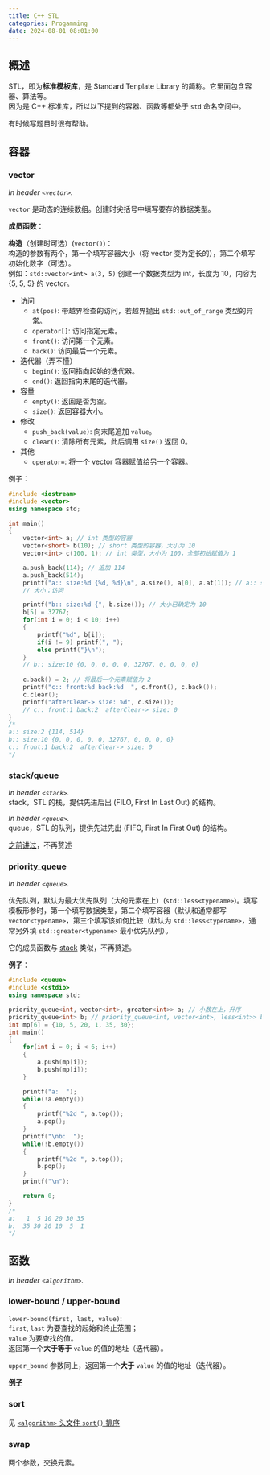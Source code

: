 ```yaml
---
title: C++ STL
categories: Progamming
date: 2024-08-01 08:01:00
---
```



## 概述

STL，即为**标准模板库**，是 Standard Tenplate Library 的简称。它里面包含容器、算法等。  
因为是 C++ 标准库，所以以下提到的容器、函数等都处于 `std` 命名空间中。

有时候写题目时很有帮助。

<!--more-->

## 容器


### vector

*In header `<vector>`.*

`vector` 是动态的连续数组。创建时尖括号中填写要存的数据类型。

**成员函数**：

**构造**（创建时可选）(`vector()`)：  
构造的参数有两个，第一个填写容器大小（将 vector 变为定长的），第二个填写初始化数字（可选）。  
例如：`std::vector<int> a(3, 5)` 创建一个数据类型为 int，长度为 10，内容为 {5, 5, 5} 的 vector。

- 访问
    - `at(pos)`: 带越界检查的访问，若越界抛出 `std::out_of_range` 类型的异常。
    - `operator[]`: 访问指定元素。
    - `front()`: 访问第一个元素。
    - `back()`: 访问最后一个元素。
- 迭代器（弄不懂）
    - `begin()`: 返回指向起始的迭代器。
    - `end()`: 返回指向末尾的迭代器。
- 容量
    - `empty()`: 返回是否为空。
    - `size()`: 返回容器大小。
- 修改
    - `push_back(value)`: 向末尾追加 `value`。
    - `clear()`: 清除所有元素，此后调用 `size()` 返回 0。
- 其他
    - `operator=`: 将一个 vector 容器赋值给另一个容器。

例子：

```cpp
#include <iostream>
#include <vector>
using namespace std;

int main()
{
    vector<int> a; // int 类型的容器
    vector<short> b(10); // short 类型的容器，大小为 10
    vector<int> c(100, 1); // int 类型，大小为 100，全部初始赋值为 1

    a.push_back(114); // 追加 114
    a.push_back(514);
    printf("a:: size:%d {%d, %d}\n", a.size(), a[0], a.at(1)); // a:: size:2 {114, 514}
    // 大小；访问

    printf("b:: size:%d {", b.size()); // 大小已确定为 10
    b[5] = 32767;
    for(int i = 0; i < 10; i++)
    {
        printf("%d", b[i]);
        if(i != 9) printf(", ");
        else printf("}\n");
    }
    // b:: size:10 {0, 0, 0, 0, 0, 32767, 0, 0, 0, 0}
    
    c.back() = 2; // 将最后一个元素赋值为 2
    printf("c:: front:%d back:%d  ", c.front(), c.back());
    c.clear();
    printf("afterClear-> size: %d", c.size());
    // c:: front:1 back:2  afterClear-> size: 0
}
/*
a:: size:2 {114, 514}
b:: size:10 {0, 0, 0, 0, 0, 32767, 0, 0, 0, 0}
c:: front:1 back:2  afterClear-> size: 0
*/
```


### stack/queue

*In header `<stack>`.*  
stack，STL 的栈，提供先进后出 (FILO, First In Last Out) 的结构。

*In header `<queue>`.*  
queue，STL 的队列，提供先进先出 (FIFO, First In First Out) 的结构。

[之前讲过](/posts/stackandqueue)，不再赘述


### priority_queue

*In header `<queue>`.*

优先队列，默认为最大优先队列（大的元素在上）(`std::less<typename>`)。填写模板形参时，第一个填写数据类型，第二个填写容器（默认和通常都写 `vector<typename>`，第三个填写该如何比较（默认为 `std::less<typename>`，通常另外填 `std::greater<typename>` 最小优先队列）。

它的成员函数与 [stack](/posts/stackandqueue/#栈) 类似，不再赘述。

**例子**：

```cpp
#include <queue>
#include <cstdio>
using namespace std;

priority_queue<int, vector<int>, greater<int>> a; // 小数在上，升序
priority_queue<int> b; // priority_queue<int, vector<int>, less<int>> b; // 大数在上，降序
int mp[6] = {10, 5, 20, 1, 35, 30};
int main()
{
    for(int i = 0; i < 6; i++)
    {
        a.push(mp[i]);
        b.push(mp[i]);
    }

    printf("a:  ");
    while(!a.empty())
    {
        printf("%2d ", a.top());
        a.pop();
    }
    printf("\nb:  ");
    while(!b.empty())
    {
        printf("%2d ", b.top());
        b.pop();
    }
    printf("\n");

    return 0;
}
/*
a:   1  5 10 20 30 35 
b:  35 30 20 10  5  1
*/
```



## 函数

*In header `<algorithm>`.*


### lower-bound / upper-bound

`lower-bound(first, last, value)`:  
`first`, `last` 为要查找的起始和终止范围；  
`value` 为要查找的值。  
返回第一个**大于等于** `value` 的值的地址（迭代器）。

`upper_bound` 参数同上，返回第一个**大于** `value` 的值的地址（迭代器）。

**[例子](/posts/lcs/#第二种)**


### sort

见 [`<algorithm>` 头文件 `sort()` 排序](/posts/sort/#头文件-sort-排序)


### swap

两个参数，交换元素。
